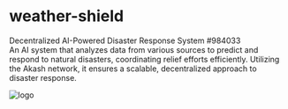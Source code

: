 # weather-shield
Decentralized AI-Powered Disaster Response System #984033  
An AI system that analyzes data from various sources to predict and respond to natural disasters, coordinating relief efforts efficiently. Utilizing the Akash network, it ensures a scalable, decentralized approach to disaster response.






![logo](https://github.com/MRTOMAS-ALT/weather-shield/assets/149651431/30b8238d-3f16-4729-a30d-c92af5314267)
